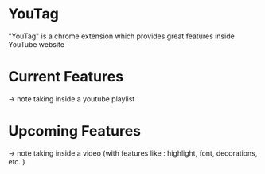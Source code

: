 # YouTag
"YouTag" is a chrome extension which provides great features inside YouTube website

# Current Features
-> note taking inside a youtube playlist

# Upcoming Features
-> note taking inside a video (with features like : highlight, font, decorations, etc. )
